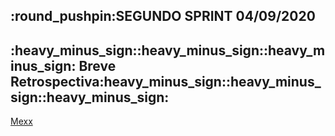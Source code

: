 
<h2>:round_pushpin:SEGUNDO SPRINT 04/09/2020</h2>

<h2>:heavy_minus_sign::heavy_minus_sign::heavy_minus_sign: Breve Retrospectiva:heavy_minus_sign::heavy_minus_sign::heavy_minus_sign:</h2>
 <a href="https://www.mexx.com.ar/">Mexx</a>



<a href="https://www.google.com/"></a>


 

